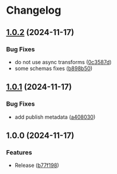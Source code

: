# Changelog

## [1.0.2](https://github.com/cprecioso/tiss/compare/v1.0.1...v1.0.2) (2024-11-17)


### Bug Fixes

* do not use async transforms ([0c3587d](https://github.com/cprecioso/tiss/commit/0c3587de98cca0eb8de9d5c2ae91009ed7c3d842))
* some schemas fixes ([b898b50](https://github.com/cprecioso/tiss/commit/b898b50351a580f66151cd95a529eb77853cc678))

## [1.0.1](https://github.com/cprecioso/tiss/compare/v1.0.0...v1.0.1) (2024-11-17)


### Bug Fixes

* add publish metadata ([a408030](https://github.com/cprecioso/tiss/commit/a408030f37231d3f51c8284e416c57a50ed1ece0))

## 1.0.0 (2024-11-17)


### Features

* Release ([b77f198](https://github.com/cprecioso/tiss/commit/b77f198d4bbfa6ebd15062a270d44e6cde35a7ba))
